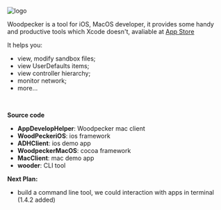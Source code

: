 
![logo](http://www.woodpeck.cn/assets/img/logo.png)

Woodpecker is a tool for iOS, MacOS developer, it provides some handy and productive tools which Xcode doesn't, avaliable at [App Store](https://itunes.apple.com/cn/app/woodpecker/id1333548463?l=en&mt=12)

It helps you:
 - view, modify sandbox files;
 - view UserDefaults items;
 - view controller hierarchy;
 - monitor network;
 - more...
<br>

**Source code**
 - **AppDevelopHelper**: Woodpecker mac client
 - **WoodPeckeriOS**: ios framework
 - **ADHClient**: ios demo app
 - **WoodpeckerMacOS**: cocoa framework
 - **MacClient**: mac demo app
 - **wooder**: CLI tool 
 
**Next Plan:**
- build a command line tool, we could interaction with apps in terminal (1.4.2 added)
